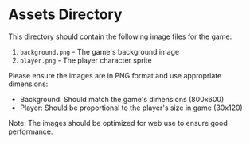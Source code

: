 # Assets Directory

This directory should contain the following image files for the game:

1. `background.png` - The game's background image
2. `player.png` - The player character sprite

Please ensure the images are in PNG format and use appropriate dimensions:
- Background: Should match the game's dimensions (800x600)
- Player: Should be proportional to the player's size in game (30x120)

Note: The images should be optimized for web use to ensure good performance.